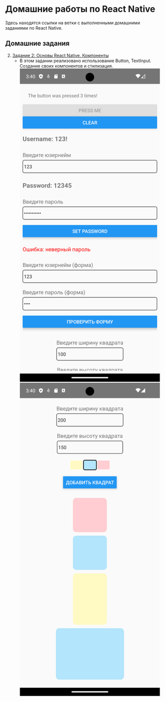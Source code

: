# Домашние работы по React Native

Здесь находятся ссылки на ветки с выполненными домашними заданиями по React Native.

## Домашние задания

2. [Задание 2: Основы React Native. Компоненты](https://github.com/atreidesdev/react-native-itis/tree/homework-2)
   - В этом задании реализовано использование Button, TextInput. Создание своих компонентов и стилизация.
   ![экран](https://github.com/atreidesdev/react-native-itis/blob/homework-2/Screenshot_1728402033.png)
   ![экран](https://github.com/atreidesdev/react-native-itis/blob/homework-2/Screenshot_1728402054.png)